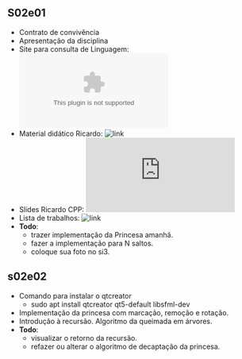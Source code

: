 ## S02e01
- Contrato de convivência
- Apresentação da disciplina
- Site para consulta de Linguagem: ![link](learncpp.com)
- Material didático Ricardo: ![link](https://github.com/qxcodeed/material_didatico)
- Slides Ricardo CPP: ![link](https://github.com/qxcodeed/material_didatico/raw/master/MINICURSO_C%2B%2B.pdf)
- Lista de trabalhos: ![link](https://trello.com/b/LjSvYn6H/ed-trabalhos)
- **Todo**:
    - trazer implementação da Princesa amanhã. 
    - fazer a implementação para N saltos.
    - coloque sua foto no si3.

## s02e02
- Comando para instalar o qtcreator
    - sudo apt install qtcreator qt5-default libsfml-dev
- Implementação da princesa com marcação, remoção e rotação.
- Introdução à recursão. Algoritmo da queimada em árvores.
- **Todo**: 
    - visualizar o retorno da recursão.
    - refazer ou alterar o algoritmo de decaptação da princesa.

